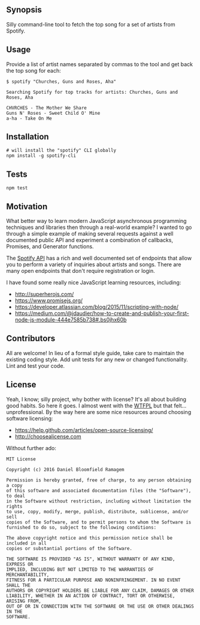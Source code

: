 ## Synopsis

Silly command-line tool to fetch the top song for a set of artists from Spotify.

## Usage

Provide a list of artist names separated by commas to the tool and get back the top song for each:
```
$ spotify "Churches, Guns and Roses, Aha"

Searching Spotify for top tracks for artists: Churches, Guns and Roses, Aha                                                                    

CHVRCHES - The Mother We Share                                                                                                                 
Guns N' Roses - Sweet Child O' Mine                                                                                                            
a-ha - Take On Me 
```

## Installation

```
# will install the "spotify" CLI globally
npm install -g spotify-cli
```

## Tests

```
npm test
```

## Motivation

What better way to learn modern JavaScript asynchronous programming techniques and libraries then through a real-world example?
I wanted to go through a simple example of making several requests against a well documented public API and experiment a 
combination of callbacks, Promises, and Generator functions.

The [Spotify API](https://developer.spotify.com/web-api/) has a rich and well documented set of endpoints that allow you
to perform a variety of inquiries about artists and songs.  There are many open endpoints that don't require registration
or login.

I have found some really nice JavaScript learning resources, including:

* http://superherojs.com/
* https://www.promisejs.org/
* https://developer.atlassian.com/blog/2015/11/scripting-with-node/
* https://medium.com/@jdaudier/how-to-create-and-publish-your-first-node-js-module-444e7585b738#.bs0jhx60b

## Contributors

All are welcome!  In lieu of a formal style guide, take care to maintain the existing coding style. 
Add unit tests for any new or changed functionality.  Lint and test your code.

## License

Yeah, I know; silly project, why bother with license?  It's all about building good habits.  So here it goes.
I almost went with the [WTFPL](http://www.wtfpl.net/about/) but that felt... unprofessional.
By the way here are some nice resources around choosing software licensing:

* https://help.github.com/articles/open-source-licensing/
* http://choosealicense.com

Without further ado:
```
MIT License

Copyright (c) 2016 Daniel Bloomfield Ramagem

Permission is hereby granted, free of charge, to any person obtaining a copy
of this software and associated documentation files (the "Software"), to deal
in the Software without restriction, including without limitation the rights
to use, copy, modify, merge, publish, distribute, sublicense, and/or sell
copies of the Software, and to permit persons to whom the Software is
furnished to do so, subject to the following conditions:

The above copyright notice and this permission notice shall be included in all
copies or substantial portions of the Software.

THE SOFTWARE IS PROVIDED "AS IS", WITHOUT WARRANTY OF ANY KIND, EXPRESS OR
IMPLIED, INCLUDING BUT NOT LIMITED TO THE WARRANTIES OF MERCHANTABILITY,
FITNESS FOR A PARTICULAR PURPOSE AND NONINFRINGEMENT. IN NO EVENT SHALL THE
AUTHORS OR COPYRIGHT HOLDERS BE LIABLE FOR ANY CLAIM, DAMAGES OR OTHER
LIABILITY, WHETHER IN AN ACTION OF CONTRACT, TORT OR OTHERWISE, ARISING FROM,
OUT OF OR IN CONNECTION WITH THE SOFTWARE OR THE USE OR OTHER DEALINGS IN THE
SOFTWARE.
```